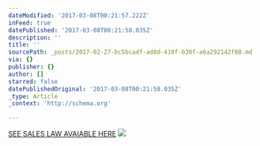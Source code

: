 ```yaml
---
dateModified: '2017-03-08T00:21:57.222Z'
inFeed: true
datePublished: '2017-03-08T00:21:58.035Z'
description: ''
title: ''
sourcePath: _posts/2017-02-27-bc5bcadf-ad8d-410f-b30f-a6a292142f60.md
via: {}
publisher: {}
author: []
starred: false
datePublishedOriginal: '2017-03-08T00:21:58.035Z'
_type: Article
_context: 'http://schema.org'

---
```

[SEE SALES LAW AVAIABLE HERE][0]
![](https://the-grid-user-content.s3-us-west-2.amazonaws.com/8ce43564-26b5-4428-8da6-bd836f7e0ecf.jpg)

[0]: http://nomeuangulodevisao.blogspot.pt/